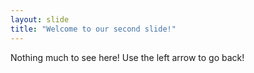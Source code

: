 ```yaml
---
layout: slide
title: "Welcome to our second slide!"
---
```

Nothing much to see here!
Use the left arrow to go back!
